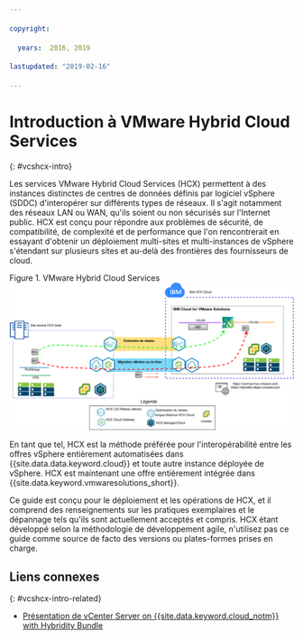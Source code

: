 ```yaml
---

copyright:

  years:  2016, 2019

lastupdated: "2019-02-16"

---
```


# Introduction à VMware Hybrid Cloud Services
{: #vcshcx-intro}

Les services VMware Hybrid Cloud Services (HCX) permettent à des instances distinctes de centres de données définis par logiciel vSphere (SDDC) d'interopérer sur différents types de réseaux. Il s'agit notamment des réseaux LAN ou WAN, qu'ils soient ou non sécurisés sur l'Internet public. HCX est conçu pour répondre aux problèmes de sécurité, de compatibilité, de complexité et de performance que l'on rencontrerait en essayant d'obtenir un déploiement multi-sites et multi-instances de vSphere s'étendant sur plusieurs sites et au-delà des frontières des fournisseurs de cloud.

Figure 1. VMware Hybrid Cloud Services
![VMware Hybrid Cloud Services](vcshcx.svg)

En tant que tel, HCX est la méthode préférée pour l'interopérabilité entre les offres vSphere entièrement automatisées dans {{site.data.data.keyword.cloud}} et toute autre instance déployée de vSphere. HCX est maintenant une offre entièrement intégrée dans {{site.data.keyword.vmwaresolutions_short}}.

Ce guide est conçu pour le déploiement et les opérations de HCX, et il comprend des renseignements sur les pratiques exemplaires et le dépannage tels qu'ils sont actuellement acceptés et compris. HCX étant développé selon la méthodologie de développement agile, n'utilisez pas ce guide comme source de facto des versions ou plates-formes prises en charge.

## Liens connexes
{: #vcshcx-intro-related}

* [Présentation de vCenter Server on {{site.data.keyword.cloud_notm}} with Hybridity Bundle](/docs/services/vmwaresolutions/archiref/vcs?topic=vmware-solutions-vcs-hybridity-intro)   
